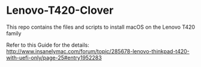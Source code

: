 # Lenovo-T420-Clover

This repo contains the files and scripts to install macOS on the Lenovo T420 family

Refer to this Guide for the details: http://www.insanelymac.com/forum/topic/285678-lenovo-thinkpad-t420-with-uefi-only/page-25#entry1952283

